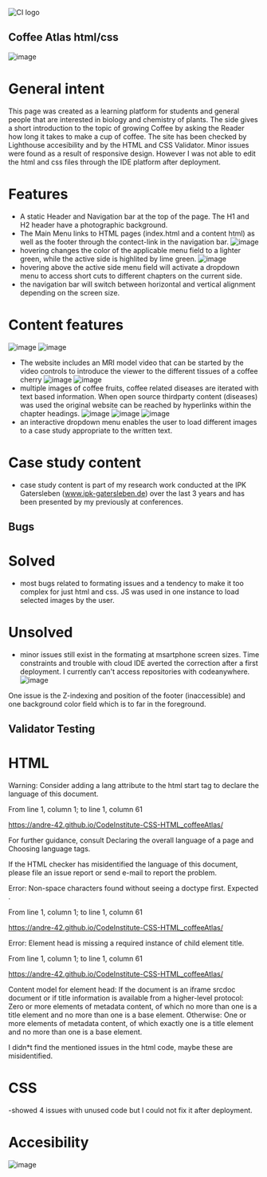 ![CI logo](https://codeinstitute.s3.amazonaws.com/fullstack/ci_logo_small.png)

## Coffee Atlas html/css
![image](https://github.com/Andre-42/CodeInstitute-CSS-HTML_coffeeAtlas/assets/135899198/1054ba17-4315-418f-a5ad-c6b71524dcfe)

# General intent
This page was created as a learning platform for students and general people that are interested in biology and chemistry of plants. The side gives a short introduction to the topic of growing Coffee by asking the Reader how long it takes to make a cup of coffee.
The site has been checked by Lighthouse accesibility and by the HTML and CSS Validator.
Minor issues were found as a result of responsive design. However I was not able to edit the html and css files through the IDE platform after deployment.
# Features
- A static Header and Navigation bar at the top of the page. The H1 and H2 header have a photographic background.
- The Main Menu links to HTML pages (index.html and a content html) as well as the footer through the contect-link in the navigation bar.
![image](https://github.com/Andre-42/CodeInstitute-CSS-HTML_coffeeAtlas/assets/135899198/124b1367-bc2b-458a-85c0-88e98ea31de4)
- hovering changes the color of the applicable menu field to a lighter green, while the active side is highlited by lime green.
![image](https://github.com/Andre-42/CodeInstitute-CSS-HTML_coffeeAtlas/assets/135899198/59db055e-a08b-4f1b-bb87-26804d4471b2)
- hovering above the active side menu field will activate a dropdown menu to access short cuts to different chapters on the current side.
- the navigation bar will switch between horizontal and vertical alignment depending on the screen size.

# Content features
![image](https://github.com/Andre-42/CodeInstitute-CSS-HTML_coffeeAtlas/assets/135899198/359fb247-be0d-4f69-a926-8efe53685bba)
![image](https://github.com/Andre-42/CodeInstitute-CSS-HTML_coffeeAtlas/assets/135899198/1619c0ef-f574-446e-8369-a18c7640b785)
- The website includes an MRI model video that can be started by the video controls to introduce the viewer to the different tissues of a coffee cherry
![image](https://github.com/Andre-42/CodeInstitute-CSS-HTML_coffeeAtlas/assets/135899198/a8542dc3-9ffa-486e-acfe-99508482bfac)
![image](https://github.com/Andre-42/CodeInstitute-CSS-HTML_coffeeAtlas/assets/135899198/37e500b7-2d5e-4447-92c9-419422a43a38)
- multiple images of coffee fruits, coffee related diseases are iterated with text based information. When open source thirdparty content (diseases) was used the original website can be reached by hyperlinks within the chapter headings.
![image](https://github.com/Andre-42/CodeInstitute-CSS-HTML_coffeeAtlas/assets/135899198/991bc144-8a33-4be0-bb9e-f8be7475ae86)
![image](https://github.com/Andre-42/CodeInstitute-CSS-HTML_coffeeAtlas/assets/135899198/4e7a63ad-259e-441a-93d7-756bdba8e2e5)
![image](https://github.com/Andre-42/CodeInstitute-CSS-HTML_coffeeAtlas/assets/135899198/b2c730cc-3e89-42e2-9448-ecec52ff1d2b)
- an interactive dropdown menu enables the user to load different images to a case study appropriate to the written text.

# Case study content
- case study content is part of my research work conducted at the IPK Gatersleben (www.ipk-gatersleben.de) over the last 3 years and has been presented by my previously at conferences.

## Bugs
# Solved
- most bugs related to formating issues and a tendency to make it too complex for just html and css. JS was used in one instance to load selected images by the user.

# Unsolved
- minor issues still exist in the formating at msartphone screen sizes. Time constraints and trouble with cloud IDE averted the correction after a first deployment. I currently can't access repositories with codeanywhere.
![image](https://github.com/Andre-42/CodeInstitute-CSS-HTML_coffeeAtlas/assets/135899198/d71fc1bd-1b24-4d5f-ae3f-d0efc80812d1)

One issue is the Z-indexing and position of the footer (inaccessible) and one background color field which is to far in the foreground.

## Validator Testing
# HTML

Warning: Consider adding a lang attribute to the html start tag to declare the language of this document.

From line 1, column 1; to line 1, column 61

https://andre-42.github.io/CodeInstitute-CSS-HTML_coffeeAtlas/

For further guidance, consult Declaring the overall language of a page and Choosing language tags.

If the HTML checker has misidentified the language of this document, please file an issue report or send e-mail to report the problem.

Error: Non-space characters found without seeing a doctype first. Expected <!DOCTYPE html>.

From line 1, column 1; to line 1, column 61

https://andre-42.github.io/CodeInstitute-CSS-HTML_coffeeAtlas/

Error: Element head is missing a required instance of child element title.

From line 1, column 1; to line 1, column 61

https://andre-42.github.io/CodeInstitute-CSS-HTML_coffeeAtlas/

Content model for element head:
If the document is an iframe srcdoc document or if title information is available from a higher-level protocol: Zero or more elements of metadata content, of which no more than one is a title element and no more than one is a base element.
Otherwise: One or more elements of metadata content, of which exactly one is a title element and no more than one is a base element.

I didn*t find the mentioned issues in the html code, maybe these are misidentified.

# CSS
-showed 4 issues with unused code but I could not fix it after deployment.

# Accesibility
![image](https://github.com/Andre-42/CodeInstitute-CSS-HTML_coffeeAtlas/assets/135899198/59af40fd-f3ad-4675-aec5-d0aadf7fa690)

